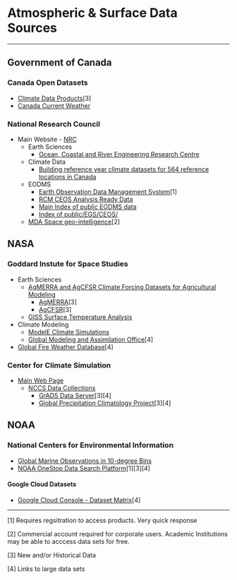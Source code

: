 # Atmospheric & Surface Data Sources

----

## Government of Canada

### Canada Open Datasets
* [Climate Data Products](https://open.canada.ca/data/en/dataset/51dbf91e-509c-437b-ab9e-eca6d0bf6fa8)[3]
* [Canada Current Weather](https://weather.gc.ca/)

### National Research Council 
* Main Website - [NRC](https://nrc.canada.ca/en)
  * Earth Sciences
    * [Ocean, Coastal and River Engineering Research Centre](https://nrc.canada.ca/en/research-development/research-collaboration/research-centres/ocean-coastal-river-engineering-research-centre)
  * Climate Data
    * [Building reference year climate datasets for 564 reference locations in Canada](https://nrc-digital-repository.canada.ca/eng/view/object/?id=92bfa9cf-6d35-4de4-80c2-799f53961f60) 
  * EODMS
    * [Earth Observation Data Management System](https://www.eodms-sgdot.nrcan-rncan.gc.ca/index-en.html)[1]
    * [RCM CEOS Analysis Ready Data](https://registry.opendata.aws/rcm-ceos-ard/)
    * [Main Index of public EODMS data](https://data.eodms-sgdot.nrcan-rncan.gc.ca/public/)
    * [Index of public/EGS/CEOS/](https://data.eodms-sgdot.nrcan-rncan.gc.ca/public/EGS/)
  * [MDA Space geo-intelligence](https://mda.space/geo-intelligence)[2]

## NASA

### Goddard Instute for Space Studies
  * Earth Sciences
    * [AgMERRA and AgCFSR Climate Forcing Datasets for Agricultural Modeling](https://data.giss.nasa.gov/impacts/agmipcf/)
        * [AgMERRA](https://data.giss.nasa.gov/impacts/agmipcf/agmerra/)[3]
        * [AgCFSR](https://data.giss.nasa.gov/impacts/agmipcf/agcfsr/)[3]
    * [GISS Surface Temperature Analysis](https://data.giss.nasa.gov/gistemp/)
  * Climate Modeling
    * [ModelE Climate Simulations](https://data.giss.nasa.gov/modelE/)
    * [Global Modeling and Assimilation Office](https://gmao.gsfc.nasa.gov/research/assimilation/)[4]
  * [Global Fire Weather Database](https://data.giss.nasa.gov/impacts/gfwed/)[4]

### Center for Climate Simulation
  * [Main Web Page](https://www.nccs.nasa.gov/services/climate-data-services)
    * [NCCS Data Collections](https://www.nccs.nasa.gov/services/data-collections)
        * [GrADS Data Server](https://opendap.nccs.nasa.gov/dods/)[3][4]
        * [Global Precipitation Climatology Project](https://aims2.llnl.gov/search/obs4MIPs/)[3][4]

## NOAA

### National Centers for Environmental Information
 * [Global Marine Observations in 10-degree Bins](https://www.ncei.noaa.gov/metadata/geoportal/rest/metadata/item/gov.noaa.ncdc:C00606/html)
 * [NOAA OneStop Data Search Platform](https://data.noaa.gov/onestop/)[1][3][4]
   
#### Google Cloud Datasets
* [Google Cloud Console - Dataset Matrix](https://console.cloud.google.com/marketplace/browse?filter=partner:NOAA&inv=1&invt=Ab1sOQ)[4]


----

[1] Requires regsitration to access products. Very quick response

[2] Commercial account required for corporate users.  Academic Institutions may be able to acccess data sets for free.

[3] New and/or Historical Data

[4] Links to large data sets

